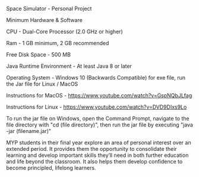 Space Simulator - Personal Project


Minimum Hardware & Software

CPU - Dual-Core Processor (2.0 GHz or higher)

Ram - 1 GB minimum, 2 GB recommended

Free Disk Space - 500 MB

Java Runtime Environment - At least Java 8 or later

Operating System - Windows 10 (Backwards Compatible) for exe file, run the Jar file for Linux / MacOS


Instructions for MacOS - https://www.youtube.com/watch?v=GspNQbJLfag

Instructions for Linux - https://www.youtube.com/watch?v=DVD9DIxs9Lo

To run the jar file on Windows, open the Command Prompt, navigate to the file directory with "cd (file directory)", then run the jar file by executing "java -jar (filename.jar)"


MYP students in their final year explore an area of personal interest over an extended period. It provides them the
opportunity to consolidate their learning and develop important skills they’ll need in both further education and life
beyond the classroom. It also helps them develop confidence to become principled, lifelong learners.
